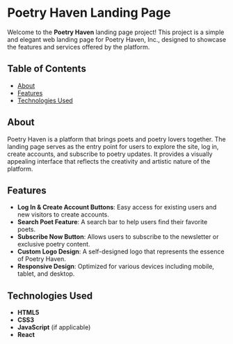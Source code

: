 # Poetry Haven Landing Page

Welcome to the **Poetry Haven** landing page project! This project is a simple and elegant web landing page for Poetry Haven, Inc., designed to showcase the features and services offered by the platform.

## Table of Contents
- [About](#about)
- [Features](#features)
- [Technologies Used](#technologies-used)


## About

Poetry Haven is a platform that brings poets and poetry lovers together. The landing page serves as the entry point for users to explore the site, log in, create accounts, and subscribe to poetry updates. It provides a visually appealing interface that reflects the creativity and artistic nature of the platform.

## Features

- **Log In & Create Account Buttons**: Easy access for existing users and new visitors to create accounts.
- **Search Poet Feature**: A search bar to help users find their favorite poets.
- **Subscribe Now Button**: Allows users to subscribe to the newsletter or exclusive poetry content.
- **Custom Logo Design**: A self-designed logo that represents the essence of Poetry Haven.
- **Responsive Design**: Optimized for various devices including mobile, tablet, and desktop.

## Technologies Used

- **HTML5**
- **CSS3**
- **JavaScript** (if applicable)
- **React** 


